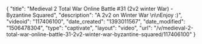 {
    "title": "Medieval 2 Total War Online Battle #31 (2v2 winter War) - Byzantine Squared",
    "description": "A 2v2 on Winter War \n\nEnjoy :)",
    "videoid": "117406100",
    "date_created": "1393011567",
    "date_modified": "1506478304",
    "type": "captivate",
    "layout": "video",
    "url": "\/v\/medieval-2-total-war-online-battle-31-2v2-winter-war-byzantine-squared\/117406100"
}